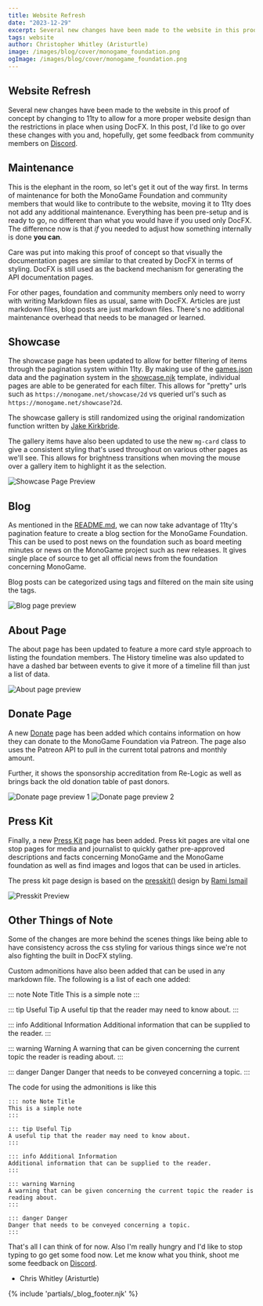 ```yaml
---
title: Website Refresh
date: "2023-12-29"
excerpt: Several new changes have been made to the website in this proof of concept by changing to 11ty to allow for a more proper website design than the restrictions in place when using DocFX.  In this post, I'd like to go over these changes with you and, hopefully, get some feedback from community members
tags: website
author: Christopher Whitley (Aristurtle)
image: /images/blog/cover/monogame_foundation.png
ogImage: /images/blog/cover/monogame_foundation.png
---
```


## Website Refresh

Several new changes have been made to the website in this proof of concept by changing to 11ty to allow for a more proper website design than the restrictions in place when using DocFX.  In this post, I'd like to go over these changes with you and, hopefully, get some feedback from community members on [Discord](https://discord.gg/monogame). 

## Maintenance

This is the elephant in the room, so let's get it out of the way first.  In terms of maintenance for both the MonoGame Foundation and community members that would like to contribute to the website, moving it to 11ty does not add any additional maintenance.  Everything has been pre-setup and is ready to go, no different than what you would have if you used only DocFX.  The difference now is that *if* you needed to adjust how something internally is done **you can**.  

Care was put into making this proof of concept so that visually the documentation pages are similar to that created by DocFX in terms of styling.  DocFX is still used as the backend mechanism for generating the API documentation pages.

For other pages, foundation and community members only need to worry with writing Markdown files as usual, same with DocFX.  Articles are just markdown files, blog posts are just markdown files.  There's no additional maintenance overhead that needs to be managed or learned.  

## Showcase

The showcase page has been updated to allow for better filtering of items through the pagination system within 11ty. By making use of the [games.json](https://github.com/AristurtleDev/monogame-11ty/blob/main/_data/games.json) data and the pagination system in the [showcase.njk](https://github.com/AristurtleDev/monogame-11ty/blob/main/content/showcase.njk) template, individual pages are able to be generated for each filter.  This allows for "pretty" urls such as `https://monogame.net/showcase/2d` vs queried url's such as `https://monogame.net/showcase?2d`.  

The showcase gallery is still randomized using the original randomization function written by [Jake Kirkbride](https://github.com/JakeLegendXIII).  

The gallery items have also been updated to use the new `mg-card` class to give a consistent styling that's used throughout on various other pages as we'll see.  This allows for brightness transitions when moving the mouse over a gallery item to highlight it as the selection.  

![Showcase Page Preview](images/showcase-preview.png)

## Blog

As mentioned in the [README.md](https://github.com/AristurtleDev/monogame-11ty/blob/main/README.md), we can now take advantage of 11ty's pagination feature to create a blog section for the MonoGame Foundation.  This can be used to post news on the foundation such as board meeting minutes or news on the MonoGame project such as new releases.  It gives single place of source to get all official news from the foundation concerning MonoGame. 

Blog posts can be categorized using tags and filtered on the main site using the tags.

![Blog page preview](images/blog-preview.png)

## About Page

The about page has been updated to feature a more card style approach to listing the foundation members.  The History timeline was also updated to have a dashed bar between events to give it more of a timeline fill than just a list of data.

![About page preview](images/about-preview.png)

## Donate Page

A new [Donate](https://mgdocs.aristurtle.net/donate) page has been added which contains information on how they can donate to the MonoGame Foundation via Patreon. The page also uses the Patreon API to pull in the current total patrons and monthly amount. 

Further, it shows the sponsorship accreditation from Re-Logic as well as brings back the old donation table of past donors.

![Donate page preview 1](images/donate-preview-1.png)
![Donate page preview 2](images/donate-preview-2.png)

## Press Kit

Finally, a new [Press Kit](https://mgdocs.aristurtle.net/presskit) page has been added.  Press kit pages are vital one stop pages for media and journalist to quickly gather pre-approved descriptions and facts concerning MonoGame and the MonoGame foundation as well as find images and logos that can be used in articles.  

The press kit page design is based on the [presskit()](https://dopresskit.com/) design by [Rami Ismail](https://twitter.com/tha_rami)

![Presskit Preview](images/presskit-preview.png)

## Other Things of Note

Some of the changes are more behind the scenes things like being able to have consistency across the css styling for various things since we're not also fighting the built in DocFX styling.

Custom admonitions have also been added that can be used in any markdown file. The following is a list of each one added:

::: note Note Title
This is a simple note
:::

::: tip Useful Tip
A useful tip that the reader may need to know about.
:::

::: info Additional Information
Additional information that can be supplied to the reader.
:::

::: warning Warning
A warning that can be given concerning the current topic the reader is reading about.
:::

::: danger Danger
Danger that needs to be conveyed concerning a topic.
:::

The code for using the admonitions is like this

```
::: note Note Title
This is a simple note
:::

::: tip Useful Tip
A useful tip that the reader may need to know about.
:::

::: info Additional Information
Additional information that can be supplied to the reader.
:::

::: warning Warning
A warning that can be given concerning the current topic the reader is reading about.
:::

::: danger Danger
Danger that needs to be conveyed concerning a topic.
:::
```

That's all I can think of for now. Also I'm really hungry and I'd like to stop typing to go get some food now.  Let me know what you think, shoot me some feedback on [Discord](https://discord.gg/monogame).

- Chris Whitley (Aristurtle)

{% include 'partials/_blog_footer.njk' %}